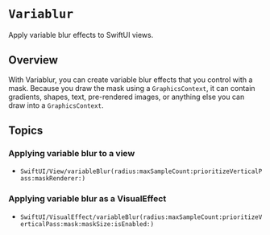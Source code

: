 # ``Variablur``

Apply variable blur effects to SwiftUI views.

## Overview

With Variablur, you can create variable blur effects that you control with a mask. Because you draw the mask using a `GraphicsContext`, it can contain gradients, shapes, text, pre-rendered images, or anything else you can draw into a `GraphicsContext`.

## Topics

### Applying variable blur to a view

- ``SwiftUI/View/variableBlur(radius:maxSampleCount:prioritizeVerticalPass:maskRenderer:)``

### Applying variable blur as a VisualEffect

- ``SwiftUI/VisualEffect/variableBlur(radius:maxSampleCount:prioritizeVerticalPass:mask:maskSize:isEnabled:)``
